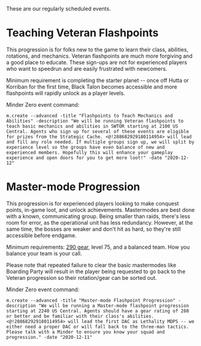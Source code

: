 These are our regularly scheduled events.

# Teaching Veteran Flashpoints

This progression is for folks new to the game to learn their class, abilities, rotations, and mechanics. Veteran flashpoints are much more forgiving and a good place to educate. These sign-ups are not for experienced players who want to speedrun and are easily frustrated with newcomers.

Minimum requirement is completing the starter planet -- once off Hutta or Korriban for the first time, Black Talon becomes accessible and more flashpoints will rapidly unlock as a player levels.

Minder Zero event command:
```
m.create --advanced -title "Flashpoints to Teach Mechanics and Abilities" -description "We will be running Veteran flashpoints to teach basic mechanics and abilities in SWTOR starting at 2100 US Central. Agents who sign up for several of these events are eligible for prizes from the Strategic Cache. <@!288682929180114954> will lead and fill any role needed. If multiple groups sign up, we will split by experience level so the groups have even balance of new and experienced members. Hopefully this will enhance your gameplay experience and open doors for you to get more loot!" -date "2020-12-12"
```

# Master-mode Progression

This progression is for experienced players looking to make conquest points, in-game loot, and unlock achievements. Mastermodes are best done with a known, communicating group. Being smaller than raids, there's less room for error, as the operational unit has less redundancy. However, at the same time, the bosses are weaker and don't hit as hard, so they're still accessible before endgame.

Minimum requirements: [290 gear](https://www.reddit.com/r/swtor/comments/dos9kd/recommended_gear_for_master_mode_flashpoints/), level 75, and a balanced team. How you balance your team is your call.

Please note that repeated failure to clear the basic mastermodes like Boarding Party will result in the player being requested to go back to the Veteran progression so their rotation/gear can be sorted out.

Minder Zero event command:
```
m.create --advanced -title "Master-mode Flashpoint Progression" -description "We will be running a Master-mode flashpoint progression starting at 2240 US Central. Agents should have a gear rating of 280 or better and be familiar with their class's abilities. <@!288682929180114954> will lead the first DAC as Lethality MDPS -- we either need a proper DAC or will fall back to the three-man tactics. Please talk with a Minder to ensure you know your squad and progression." -date "2020-12-11"
```


